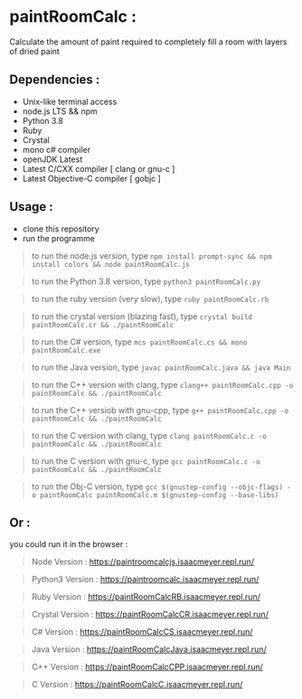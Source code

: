 # paintRoomCalc :
Calculate the amount of paint required to completely fill a room with layers of dried paint

## Dependencies :
* Unix-like terminal access
* node.js LTS && npm
* Python 3.8
* Ruby
* Crystal
* mono c# compiler
* openJDK Latest
* Latest C/CXX compiler [ clang or gnu-c ]
* Latest Objective-C compiler [ gobjc ]

## Usage :
* clone this repository
* run the programme

> to run the node.js version, type `npm install prompt-sync && npm install colors && node paintRoomCalc.js`

> to run the Python 3.8 version, type `python3 paintRoomCalc.py`

> to run the ruby version (very slow), type `ruby paintRoomCalc.rb`

> to run the crystal version (blazing fast), type `crystal build paintRoomCalc.cr && ./paintRoomCalc`

> to run the C# version, type `mcs paintRoomCalc.cs && mono paintRoomCalc.exe`

> to run the Java version, type `javac paintRoomCalc.java && java Main`

> to run the C++ version with clang, type `clang++ paintRoomCalc.cpp -o paintRoomCalc && ./paintRoomCalc`

> to run the C++ versiob with gnu-cpp, type `g++ paintRoomCalc.cpp -o paintRoomCalc && ./paintRoomCalc`

> to run the C version with clang, type `clang paintRoomCalc.c -o paintRoomCalc && ./paintRoomCalc`

> to run the C version with gnu-c, type `gcc paintRoomCalc.c -o paintRoomCalc && ./paintRoomCalc`

> to run the Obj-C version, type `gcc $(gnustep-config --objc-flags) -o paintRoomCalc paintRoomCalc.m $(gnustep-config --base-libs)`

## Or :
you could run it in the browser :
> Node Version : https://paintroomcalcjs.isaacmeyer.repl.run/

> Python3 Version : https://paintroomcalc.isaacmeyer.repl.run/

> Ruby Version : https://paintRoomCalcRB.isaacmeyer.repl.run/

> Crystal Version : https://paintRoomCalcCR.isaacmeyer.repl.run/

> C# Version : https://paintRoomCalcCS.isaacmeyer.repl.run/

> Java Version : https://paintRoomCalcJava.isaacmeyer.repl.run/

> C++ Version : https://paintRoomCalcCPP.isaacmeyer.repl.run/

> C Version : https://paintRoomCalcC.isaacmeyer.repl.run/

